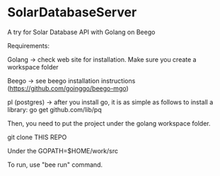 # SolarDatabaseServer
A try for Solar Database API with Golang on Beego

Requirements: 

Golang  -> check web site for installation. Make sure you create a workspace folder

Beego       -> see beego installation instructions (https://github.com/goinggo/beego-mgo)

pl (postgres)    -> after you install go, it is as simple as follows to install a library:  go get github.com/lib/pq

Then, you need to put the project under the golang workspace folder.

git clone THIS REPO

Under the GOPATH=$HOME/work/src

To run, use "bee run" command.
